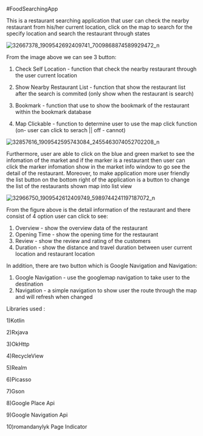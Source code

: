 #FoodSearchingApp

This is a restaurant searching application that user can check the nearby restaurant from his/her current location, click on the map to search for the specify location and search the restaurant through states 


![32667378_1909542692409741_7009868874589929472_n](https://user-images.githubusercontent.com/24486043/40222894-a2abb306-5ab3-11e8-881f-0305c5c66926.png) 


From the image above we can see 3 button:
1) Check Self Location -  function that check the nearby restaurant through the user current location

2) Show Nearby Restaurant List - function that show the restaurant list after the search is commited (only show when the restaurant is search)

3) Bookmark -  function that use to show the bookmark of the restaurant within the bookmark database

4) Map Clickable -  function to determine user to use the map click function 
(on- user can click to serach || off - cannot)


![32857616_1909542595743084_2455463074052702208_n](https://user-images.githubusercontent.com/24486043/40222969-f05f9428-5ab3-11e8-9102-e41a8a16cd7e.png)


Furthermore, user are able to click on the blue and green market to see the infomation of the market and if the marker is a restaurant then 
user can click the marker infomation show in the market info window to go see the detail of the restaurant. Moreover, to make application 
more user friendly the list button on the bottom right of the application is a button to change the list of the restaurants shown map into 
list view


![32966750_1909542612409749_5989744241197187072_n](https://user-images.githubusercontent.com/24486043/40223054-480b978a-5ab4-11e8-8126-07066860c795.png)


From the figure above is the detail information of the restaurant and there consist of 4 option user can click to see:

1) Overview - show the overview data of the restaurant
2) Opening Time -  show the opening time for the restaurant
3) Review -  show the review and rating of the customers
4) Duration - show the distance and travel duration between user current location and restaurant location

In addition, there are two button which is Google Navigation and Navigation:

1) Google Navigation - use the googlemap navigation to take user to the destination
2) Navigation - a simple navigation to show user the route through the map and will refresh when changed

Libraries used :

1)Kotlin

2)Rxjava

3)OkHttp

4)RecycleView

5)Realm

6)Picasso

7)Gson

8)Google Place Api

9)Google Navigation Api

10)romandanylyk Page Indicator
